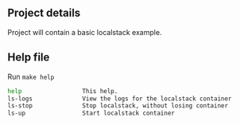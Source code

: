 ## Project details
Project will contain a basic localstack example.

## Help file
Run `make help`
```bash
help                 This help.
ls-logs              View the logs for the localstack container
ls-stop              Stop localstack, without losing container
ls-up                Start localstack container
```
